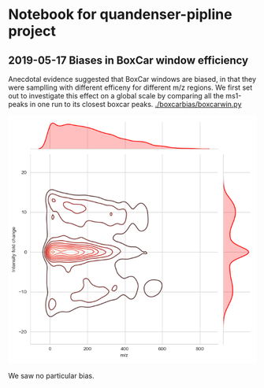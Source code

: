 # Notebook for quandenser-pipline project

## 2019-05-17 Biases in BoxCar window efficiency

Anecdotal evidence suggested that BoxCar windows are biased, in that they were samplling with different efficeny for different m/z regions. We first set out to investigate this effect on a global scale by comparing all the ms1-peaks in one run to its closest boxcar peaks.
[./boxcarbias/boxcarwin.py](./boxcarbias/boxcarwin.py)

![JointPlot](./boxcarbias/boxcar_biases.png "JointPlot")

We saw no particular bias.

